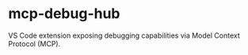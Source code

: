 # mcp-debug-hub
VS Code extension exposing debugging capabilities via Model Context Protocol (MCP).
